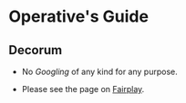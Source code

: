 # Operative's Guide

## Decorum

- No _Googling_ of any kind for any purpose.

- Please see the page on [Fairplay](./fairplay.md).

